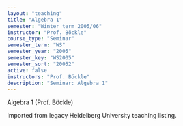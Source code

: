 ```yaml
---
layout: "teaching"
title: "Algebra 1"
semester: "Winter term 2005/06"
instructor: "Prof. Böckle"
course_type: "Seminar"
semester_term: "WS"
semester_year: "2005"
semester_key: "WS2005"
semester_sort: "20052"
active: false
instructors: "Prof. Böckle"
description: "Seminar: Algebra 1"
---
```


Algebra 1 (Prof. Böckle)

Imported from legacy Heidelberg University teaching listing.